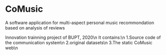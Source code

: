 # CoMusic
A software application for multi-aspect personal music recommondation based on analysis of reviews

Innovation trainning project of BUPT, 2020\n
It contains:\n
1.Source code of the communication system\n
2.original datasets\n
3.The static CoMusic web\n

